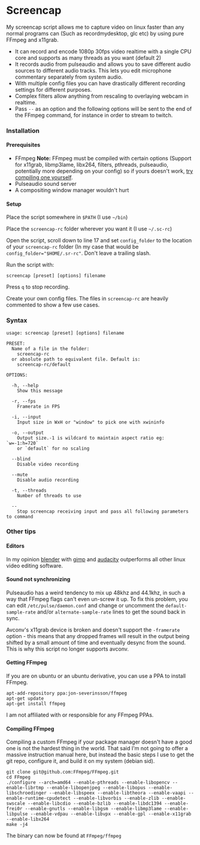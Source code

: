 # Screencap
My screencap script allows me to capture video on linux faster than any normal programs can (Such as recordmydesktop, glc etc) by using pure FFmpeg and x11grab.

* It can record and encode 1080p 30fps video realtime with a single CPU core and supports as many threads as you want (default 2)
* It records audio from pulseaudio and allows you to save different audio sources to different audio tracks. This lets you edit microphone commentary separately from system audio.
* With multiple config files you can have drastically different recording settings for different purposes.
* Complex filters allow anything from rescaling to overlaying webcam in realtime.
* Pass `--` as an option and the following options will be sent to the end of the FFmpeg command, for instance in order to stream to twitch.

### Installation
#### Prerequisites
* FFmpeg
  **Note:** FFmpeg must be compiled with certain options (Support for x11grab, libmp3lame, libx264, filters, pthreads, pulseaudio, potentially more depending on your config) so if yours doesn't work, [try compiling one yourself](#compiling-ffmpeg).
* Pulseaudio sound server
* A compositing window manager wouldn't hurt

#### Setup
Place the script somewhere in `$PATH` (I use `~/bin`)

Place the `screencap-rc` folder wherever you want it (I use `~/.sc-rc`)

Open the script, scroll down to line 17 and set `config_folder` to the location of your `screencap-rc` folder (In my case that would be `config_folder="$HOME/.sr-rc"`. Don't leave a trailing slash.

Run the script with:

    screencap [preset] [options] filename

Press `q` to stop recording.

Create your own config files. The files in `screencap-rc` are heavily commented to show a few use cases.

### Syntax
    usage: screencap [preset] [options] filename

    PRESET:
      Name of a file in the folder:
        screencap-rc
      or absolute path to equivalent file. Default is:
        screencap-rc/default

    OPTIONS:

      -h, --help
        Show this message

      -r, --fps
        Framerate in FPS

      -i, --input
        Input size in WxH or "window" to pick one with xwininfo

      -o, --output
        Output size.-1 is wildcard to maintain aspect ratio eg: `w=-1:h=720`
        or `default` for no scaling

      --blind
        Disable video recording

      --mute
        Disable audio recording

      -t, --threads
        Number of threads to use

      --
        Stop screencap receiving input and pass all following parameters to command

### Other tips
#### Editors
In my opinion [blender](http://www.blender.org/) with [gimp](http://www.gimp.org/) and [audacity](http://audacity.sourceforge.net/) outperforms all other linux video editing software.

#### Sound not synchronizing
Pulseaudio has a weird tendency to mix up 48khz and 44.1khz, in such a way that FFmpeg flags can't even un-screw it up. To fix this problem, you can edit `/etc/pulse/daemon.conf` and change or uncomment the  `default-sample-rate` and/or `alternate-sample-rate` lines to get the sound back in sync.

Avconv's x11grab device is broken and doesn't support the `-framerate` option - this means that any dropped frames will result in the output being shifted by a small amount of time and eventually desync from the sound. This is why this script no longer supports avconv.


#### Getting FFmpeg
If you are on ubuntu or an ubuntu derivative, you can use a PPA to install FFmpeg.

    apt-add-repository ppa:jon-severinsson/ffmpeg
    apt-get update
    apt-get install ffmpeg

I am not affiliated with or responsible for any FFmpeg PPAs.

#### <a name="compiling-ffmpeg"></a>Compiling FFmpeg
Compiling a custom FFmpeg if your package manager doesn't have a good one is not the hardest thing in the world. That said I'm not going to offer a massive instruction manual here, but instead the basic steps I use to get the git repo, configure it, and build it on my system (debian sid).

    git clone git@github.com:FFmpeg/FFmpeg.git
    cd FFmpeg
    ./configure --arch=amd64 --enable-pthreads --enable-libopencv --enable-librtmp --enable-libopenjpeg --enable-libopus --enable-libschroedinger --enable-libspeex --enable-libtheora --enable-vaapi --enable-runtime-cpudetect --enable-libvorbis --enable-zlib --enable-swscale --enable-libcdio --enable-bzlib --enable-libdc1394 --enable-frei0r --enable-gnutls --enable-libgsm --enable-libmp3lame --enable-libpulse --enable-vdpau --enable-libvpx --enable-gpl --enable-x11grab --enable-libx264
    make -j4

The binary can now be found at `FFmpeg/ffmpeg`